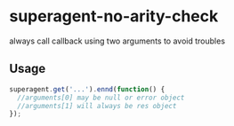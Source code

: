 superagent-no-arity-check
=========================

always call callback using two arguments to avoid troubles

Usage
-----

```js
superagent.get('...').ennd(function() {
  //arguments[0] may be null or error object
  //arguments[1] will always be res object
});
```
